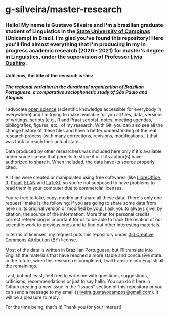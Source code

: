 # g-silveira/master-research

### Hello! My name is Gustavo Silveira and I'm a brazilian graduate student of Linguistics in the [State University of Campinas](https://www.unicamp.br/unicamp/english) (Unicamp) in Brazil. I'm glad you've found this repository! Here you'll find almost everything that I'm producing in my in progress academic research (2020 - 2021) for master's degree in Linguistics, under the supervision of Professor [Livia Oushiro](https://oushiro.github.io/).

#### Until now, the title of the research is this:
#### *The regional variation in the durational organization of Brazilian Portuguese: a comparative sociophonetic study of São Paulo and Alagoas*

I advocate [open science](https://www.fosteropenscience.eu/content/what-open-science-introduction) (scientific knowledge accessible for everybody in everywhere) and I'm trying to make available for you all files, data, versions of writings, scripts (e.g., R and Praat scripts), notes, meeting agendas, bibliografies, figures, etc., of my research. With Git, you can also see all the change history of these files and have a better understanding of the real research process (with many corrections, revisions, modifications...) that was took to reach their actual state. 

Data produced by other researchers was included here only if it's available under some license that permits to share it or if its author(s) have authorized to share it. When included, the data have its source properly cited.

All files were created or manipulated using free softwares (like [LibreOffice](https://pt-br.libreoffice.org/), [R](https://www.r-project.org/), [Praat](http://www.fon.hum.uva.nl/praat/), [ELAN](https://tla.mpi.nl/tools/tla-tools/elan/) and [LaTeX](https://www.latex-project.org/)), so you're not supposed to have problems to read them in your computer due to commercial licenses.

You're free to take, copy, modify and share all these data. There's only one request I make is the following: if you are going to share some data from here (in its original version or modified by you), I ask you to always give, by citation, the source of the information. More than for personal credits, correct referencing is important for us to be able to track the relation of our scientific work to previous ones and to find out other interesting materials.

In terms of licenses, my request puts this repository under [3.0 Creative Commons Attribution (BY)](https://creativecommons.org/licenses/by/3.0/br/deed.en) license.

Most of the data is written in Brazilian Portuguese, but I'll translate into English the materials that have reached a more stable and conclusive state. In the future, when this research is completed, I will translate into English all the remainings.

Last, but not least, feel free to write me with questions, suggestions, criticisms, recommendations or just to say hello. You can do it here in Github creating a new issue in the "Issues" section of this repository or you can send a message to my email (silveira.gustavocampos@gmail.com). It will be a pleasure to reply.

For the time being, that's it! Thank you for your interest!
